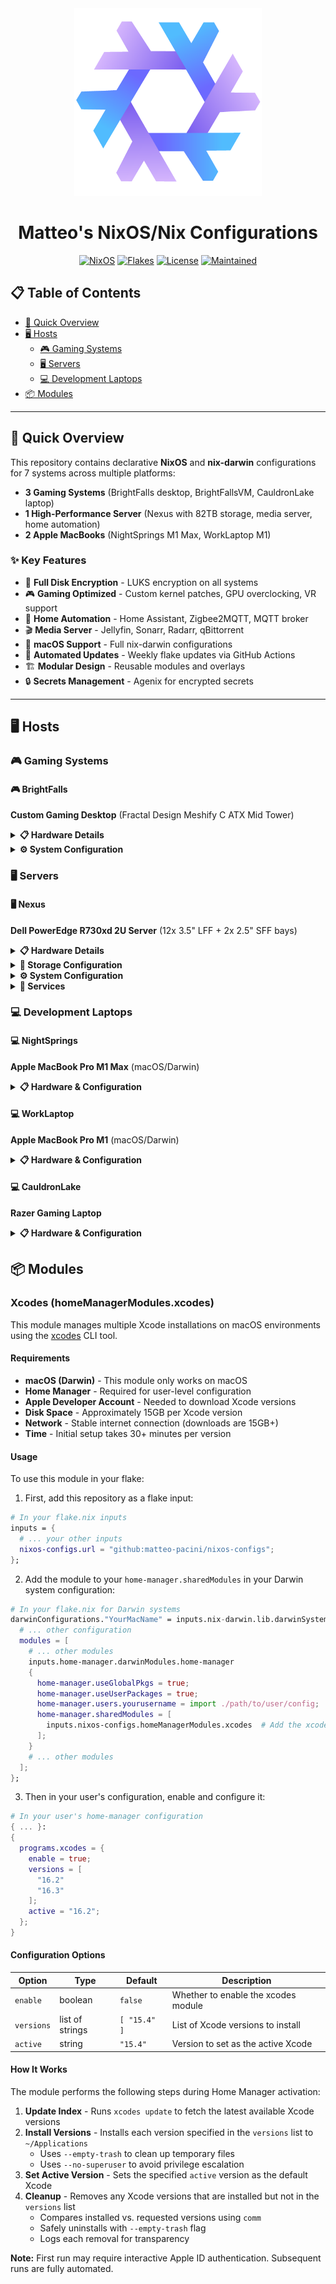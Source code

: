 <div align="center"><img src="assets/nixos-logo.png" width="300px"></div>
<h1 align="center">Matteo's NixOS/Nix Configurations</h1>
<div align="center">

[![NixOS](https://img.shields.io/badge/NixOS-unstable-blue?logo=nixos&logoColor=white)](https://nixos.org)
[![Flakes](https://img.shields.io/badge/Flakes-enabled-green?logo=nix&logoColor=white)](https://nixos.wiki/wiki/Flakes)
[![License](https://img.shields.io/badge/License-MIT-yellow)](LICENSE)
[![Maintained](https://img.shields.io/badge/Maintained-Yes-brightgreen)](https://github.com/matteo-pacini/nixos-configs)

</div>

## 📋 Table of Contents

- [🚀 Quick Overview](#-quick-overview)
- [🖥️ Hosts](#-hosts)
  - [🎮 Gaming Systems](#-gaming-systems)
  - [🖥️ Servers](#-servers)
  - [💻 Development Laptops](#-development-laptops)
- [📦 Modules](#-modules)

---

## 🚀 Quick Overview

This repository contains declarative **NixOS** and **nix-darwin** configurations for 7 systems across multiple platforms:

- **3 Gaming Systems** (BrightFalls desktop, BrightFallsVM, CauldronLake laptop)
- **1 High-Performance Server** (Nexus with 82TB storage, media server, home automation)
- **2 Apple MacBooks** (NightSprings M1 Max, WorkLaptop M1)

### ✨ Key Features

- 🔐 **Full Disk Encryption** - LUKS encryption on all systems
- 🎮 **Gaming Optimized** - Custom kernel patches, GPU overclocking, VR support
- 📡 **Home Automation** - Home Assistant, Zigbee2MQTT, MQTT broker
- 🎬 **Media Server** - Jellyfin, Sonarr, Radarr, qBittorrent
- 🍎 **macOS Support** - Full nix-darwin configurations
- 🔄 **Automated Updates** - Weekly flake updates via GitHub Actions
- 🏗️ **Modular Design** - Reusable modules and overlays
- 🔒 **Secrets Management** - Agenix for encrypted secrets

---

## 🖥️ Hosts

### 🎮 Gaming Systems

#### 🎮 BrightFalls

**Custom Gaming Desktop** (Fractal Design Meshify C ATX Mid Tower)

<details>
<summary><b>📋 Hardware Details</b></summary>

- **CPU:** AMD Ryzen 7 5800X3D 3.4 GHz 8-Core (Zen 3D, 105W TDP)
- **CPU Cooler:** be quiet! Dark Rock Pro 4
- **Motherboard:** Asus ROG STRIX B450-F GAMING ATX AM4
- **RAM:** 32GB (4x8GB) TEAMGROUP Dark Pro DDR4-3200 CL14
- **GPU:** Asus TUF-RX6800XT-O16G-GAMING Radeon RX 6800 XT 16 GB GDDR6
- **Storage:**
  - Samsung 840 Pro 256 GB 2.5" SSD
  - Samsung 850 Pro 512 GB 2.5" SSD
  - Samsung 860 Evo 1 TB 2.5" SSD
- **Power Supply:** EVGA SuperNOVA 750 G3 750W 80+ Gold
- **Displays:**
  - Asus ROG SWIFT PG278QR 27" 2560x1440 165Hz (DP)
  - Dell U2719D 27" 2560x1440 60Hz (DP)
- **Peripherals:**
  - Razer Viper Mouse
  - Sennheiser HD 650 Headphones
  - Audioengine A2+W Speakers
  - Valve Index VR
  - Schiit Modi 2 & Magni 2 (DAC/Amp)

</details>

<details>
<summary><b>⚙️ System Configuration</b></summary>

- **Desktop Environment:** GNOME
- **Kernel:** Linux 6.17 with **BORE scheduler patches**
- **Bootloader:** GRUB2 with EFI support
- **Filesystems:** XFS (root, home, data), encrypted with LUKS
- **Encryption:** USB key-based LUKS unlock with fallback to password
- **Timezone:** Europe/London (en_GB.UTF-8)
- **Virtualization:** KVM/QEMU support enabled
- **GPU Control:** LACT for AMD GPU overclocking
- **Game Streaming:** Sunshine server
- **Process Management:** Ananicy-cpp for process prioritization

</details>

### 🖥️ Servers

#### 🖥️ Nexus

**Dell PowerEdge R730xd 2U Server** (12x 3.5" LFF + 2x 2.5" SFF bays)

<details>
<summary><b>📋 Hardware Details</b></summary>

- **CPUs:** 2 x Intel Xeon E5-2697 v4 @ 2.30GHz (18-Core, 36-Threads per socket, 3.6GHz Turbo, 45MB L3 Cache)
  - Total: 72 logical CPUs (36 cores), 2 NUMA nodes
  - Architecture: x86_64, 46-bit physical addressing
  - Virtualization: VT-x enabled
  - Cache: 1.1 MiB L1d, 1.1 MiB L1i, 9 MiB L2, 90 MiB L3 (shared)
- **RAM:** 132GB DDR4 (RDIMM)
- **GPU:** Nvidia Quadro P2000 (5GB GDDR5)
- **Network:**
  - Dell I350 Quad Port 1GbE RJ45
  - Intel Pro 1000PT Quad Port 1GbE RJ45
  - Total: 8x 1GbE ports
- **RAID Controller:** Dell H730p Mini Mono with 2GB cache
- **Power:** 1100W Platinum Hot-Swap PSU

</details>

<details>
<summary><b>💾 Storage Configuration</b></summary>

**OS Tier (RAID1 - Software RAID):**
- 2x Crucial MX500 2TB SSDs (md127, 1.8TB usable)
- Mounted: /, /nix/store, /var/lib/containers/storage/overlay

**Data Tier (SnapRAID + MergerFS):**
- **Data Disks (10x):**
  - sda: 9.1TB Seagate Barracuda Pro (X377_HLBRE10TA07)
  - sdb: 7.3TB WDC Red Pro (WDC WD80EFAX-68KNBN0)
  - sdc: 9.1TB WDC Red Pro (WDC WD101EMAZ-11G7DA0)
  - sdd: 9.1TB Seagate Barracuda Pro (X377_HLBRE10TA07)
  - sde: 7.3TB WDC Red Pro (WDC WD80EFAX-68KNBN0)
  - sdf: 9.1TB Seagate Barracuda Pro (X377_HLBRE10TA07)
  - sdg: 7.3TB WDC Red Pro (WDC WD80EFAX-68LHPN0)
  - sdh: 9.1TB WDC Red Pro (WDC WD101EDBZ-11B1DA0)
  - sdi: 7.3TB WDC Red Pro (WDC WD80EFAX-68LHPN0)
  - sdj: 9.1TB WDC Red Pro (WDC WD101EDBZ-11B1DA0)
- **Parity Disks (2x):**
  - sdk: 9.1TB WDC Red Pro (WDC WD101EMAZ-11G7DA0)
  - sdl: 9.1TB WDC Red Pro (WDC WD101EMAZ-11G7DA0)
- **Total Capacity:** ~82TB raw (10 data + 2 parity), ~73TB usable with single parity
- **Encryption:** All data disks encrypted with LUKS (dm-crypt)
- **Memory:** 62.9GB zram swap

</details>

<details>
<summary><b>⚙️ System Configuration</b></summary>

- **Kernel:** Linux 6.17
- **Bootloader:** GRUB2 (legacy BIOS)
- **Filesystems:** XFS (root), encrypted LUKS containers for data
- **Timezone:** Europe/London (en_GB.UTF-8)
- **Multi-platform support:** x86_64-linux and aarch64-linux (binfmt emulation)
- **Monitoring:** S.M.A.R.T. monitoring with smartd, UPS support

</details>

<details>
<summary><b>🚀 Services</b></summary>

- 🎬 Jellyfin (media server)
- 📺 Sonarr (TV show management)
- 🎥 Radarr (movie management)
- 📥 NZBGet (Usenet downloader)
- 🔍 NZBHydra (Usenet indexer)
- 🧲 qBittorrent (torrent client)
- 🏠 Home Assistant (home automation)
- 📊 Grafana + VictoriaMetrics (monitoring)
- 🔒 ACME + NGINX (SSL certificates & web server)
- 🌐 Dynamic DNS & Tailscale VPN
- 🗄️ PostgreSQL (database)
- 📡 Mosquitto (MQTT broker)
- 🔌 Zigbee2MQTT (Zigbee gateway)

</details>

### 💻 Development Laptops

#### 💻 NightSprings

**Apple MacBook Pro M1 Max** (macOS/Darwin)

<details>
<summary><b>📋 Hardware & Configuration</b></summary>

**Hardware:**
- **CPU:** Apple M1 Max (10-core CPU, 16-core GPU)
- **Architecture:** aarch64-darwin
- **OS:** macOS (Darwin)

**System Configuration:**
- **Kernel:** aarch64-darwin
- **Shell:** Zsh
- **Primary User:** matteo
- **Nix:** Flakes support, relaxed sandbox
- **Package Management:** Homebrew, Nix
- **Development:** Xcodes, Tailscale VPN

</details>

#### 💻 WorkLaptop

**Apple MacBook Pro M1** (macOS/Darwin)

<details>
<summary><b>📋 Hardware & Configuration</b></summary>

**Hardware:**
- **CPU:** Apple M1 (8-core CPU, 8-core GPU)
- **Architecture:** aarch64-darwin
- **OS:** macOS (Darwin)

**System Configuration:**
- **Kernel:** aarch64-darwin
- **Shell:** Zsh
- **Primary User:** matteo.pacini
- **Nix:** Flakes support, relaxed sandbox
- **Package Management:** Homebrew, Nix
- **Virtualization:** Docker + Colima
- **Development:** Xcodes, Tailscale VPN

</details>

#### 💻 CauldronLake

**Razer Gaming Laptop**

<details>
<summary><b>📋 Hardware & Configuration</b></summary>

**Hardware:**
- **CPU:** Intel (x86_64)
- **GPU:** NVIDIA (hybrid/Optimus configuration with Intel iGPU)
- **Storage:** NVMe SSD (XFS)
- **Swap:** Dedicated swap partition

**System Configuration:**
- **Desktop Environment:** GNOME
- **Kernel:** Linux 6.17
- **Bootloader:** GRUB2 with EFI support
- **Filesystems:** XFS (root, /boot)
- **Timezone:** Europe/London (en_GB.UTF-8)
- **Keyboard:** UK layout
- **GPU Driver:** NVIDIA Beta driver with Prime offload mode
- **Virtualization:** KVM support
- **Gaming:** Steam with hardware acceleration
- **Peripherals:** Audio, printer, iPhone integration

</details>

## 📦 Modules

### Xcodes (homeManagerModules.xcodes)

This module manages multiple Xcode installations on macOS environments using the [xcodes](https://github.com/XcodesOrg/xcodes) CLI tool.

#### Requirements

- **macOS (Darwin)** - This module only works on macOS
- **Home Manager** - Required for user-level configuration
- **Apple Developer Account** - Needed to download Xcode versions
- **Disk Space** - Approximately 15GB per Xcode version
- **Network** - Stable internet connection (downloads are 15GB+)
- **Time** - Initial setup takes 30+ minutes per version

#### Usage

To use this module in your flake:

1. First, add this repository as a flake input:

```nix
# In your flake.nix inputs
inputs = {
  # ... your other inputs
  nixos-configs.url = "github:matteo-pacini/nixos-configs";
};
```

2. Add the module to your `home-manager.sharedModules` in your Darwin system configuration:

```nix
# In your flake.nix for Darwin systems
darwinConfigurations."YourMacName" = inputs.nix-darwin.lib.darwinSystem {
  # ... other configuration
  modules = [
    # ... other modules
    inputs.home-manager.darwinModules.home-manager
    {
      home-manager.useGlobalPkgs = true;
      home-manager.useUserPackages = true;
      home-manager.users.yourusername = import ./path/to/user/config;
      home-manager.sharedModules = [
        inputs.nixos-configs.homeManagerModules.xcodes  # Add the xcodes module here
      ];
    }
    # ... other modules
  ];
};
```

3. Then in your user's configuration, enable and configure it:

```nix
# In your user's home-manager configuration
{ ... }:
{
  programs.xcodes = {
    enable = true;
    versions = [
      "16.2"
      "16.3"
    ];
    active = "16.2";
  };
}
```

#### Configuration Options

| Option | Type | Default | Description |
|--------|------|---------|-------------|
| `enable` | boolean | `false` | Whether to enable the xcodes module |
| `versions` | list of strings | `[ "15.4" ]` | List of Xcode versions to install |
| `active` | string | `"15.4"` | Version to set as the active Xcode |

#### How It Works

The module performs the following steps during Home Manager activation:

1. **Update Index** - Runs `xcodes update` to fetch the latest available Xcode versions
2. **Install Versions** - Installs each version specified in the `versions` list to `~/Applications`
   - Uses `--empty-trash` to clean up temporary files
   - Uses `--no-superuser` to avoid privilege escalation
3. **Set Active Version** - Sets the specified `active` version as the default Xcode
4. **Cleanup** - Removes any Xcode versions that are installed but not in the `versions` list
   - Compares installed vs. requested versions using `comm`
   - Safely uninstalls with `--empty-trash` flag
   - Logs each removal for transparency

**Note:** First run may require interactive Apple ID authentication. Subsequent runs are fully automated.
